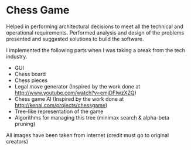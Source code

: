 Chess Game
=====

Helped in performing architectural decisions to meet all the technical and operational requirements. Performed analysis and design of the problems presented and suggested solutions to build the software.

I implemented the following parts when I was taking a break from the tech industry.

* GUI
* Chess board 
* Chess pieces 
* Legal move generator (Inspired by the work done at http://www.youtube.com/watch?v=emjDFIwzXZQ)
* Chess game AI (Inspired by the work done at http://kenai.com/projects/chessgame)
* Tree-like representation of the game
* Algorithms for managing this tree (minimax search & alpha-beta pruning)

All images have been taken from internet (credit must go to original creators)
